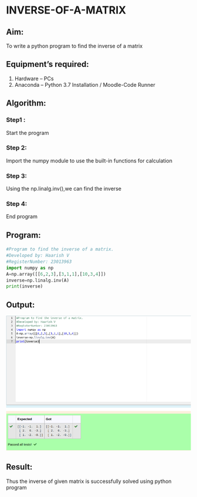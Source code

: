 # INVERSE-OF-A-MATRIX
## Aim:
To write a python program to find the inverse of a matrix
## Equipment’s required:
1. 	Hardware – PCs
2. 	Anaconda – Python 3.7 Installation / Moodle-Code Runner
## Algorithm:
### Step1 : 
Start the program
### Step 2: 
Import the numpy module to use the built-in functions for calculation
### Step 3: 
Using the np.linalg.inv(),we can find the inverse
### Step 4: 
End program
## Program:
```python
#Program to find the inverse of a matrix.
#Developed by: Haarish V
#RegisterNumber: 23013963
import numpy as np
A=np.array([[6,2,3],[3,1,1],[10,3,4]])
inverse=np.linalg.inv(A)
print(inverse)
```
## Output:
![output](/inverse%20output.png)
## Result:
Thus the inverse of given matrix is successfully solved using python program

